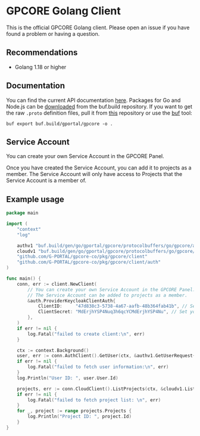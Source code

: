 # GPCORE Golang Client

This is the official GPCORE Golang client. Please open an issue if you have found
a problem or having a question.

## Recommendations

- Golang 1.18 or higher

## Documentation

You can find the current API documentation [here](https://buf.build/gportal/gpcore).
Packages for Go and Node.js can be [downloaded](https://buf.build/gportal/gpcore/assets/main)
from the buf.build repository. If you want to get the raw ```.proto``` definition files,
pull it from [this](https://github.com/G-PORTAL/gpcore-proto) repository or use
the [buf](https://docs.buf.build/reference/cli/buf) tool:

```
buf export buf.build/gportal/gpcore -o .
```

## Service Account

You can create your own Service Account in the GPCORE Panel.

Once you have created the Service Account, you can add it to projects as a member.
The Service Account will only have access to Projects that the Service Account is a member of.


## Example usage

```go
package main

import (
	"context"
	"log"

	authv1 "buf.build/gen/go/gportal/gpcore/protocolbuffers/go/gpcore/api/auth/v1"
	cloudv1 "buf.build/gen/go/gportal/gpcore/protocolbuffers/go/gpcore/api/cloud/v1"
	"github.com/G-PORTAL/gpcore-co/pkg/gpcore/client"
	"github.com/G-PORTAL/gpcore-co/pkg/gpcore/client/auth"
)

func main() {
	conn, err := client.NewClient(
		// You can create your own Service Account in the GPCORE Panel.
		// The Service Account can be added to projects as a member.
		&auth.ProviderKeycloakClientAuth{
			ClientID:     "47d838c3-5738-4a67-aafb-48b364fab41b", // Set your Client ID
			ClientSecret: "MdErjhYSP4Nuq3h6qcYCMdErjhYSP4Nu", // Set your Client Secret
		},
	)
	if err != nil {
		log.Fatal("failed to create client:\n", err)
	}

	ctx := context.Background()
	user, err := conn.AuthClient().GetUser(ctx, &authv1.GetUserRequest{})
	if err != nil {
		log.Fatal("failed to fetch user information:\n", err)
	}
	log.Println("User ID: ", user.User.Id)

	projects, err := conn.CloudClient().ListProjects(ctx, &cloudv1.ListProjectsRequest{})
	if err != nil {
		log.Fatal("failed to fetch project list: \n", err)
	}
	for _, project := range projects.Projects {
		log.Println("Project ID: ", project.Id)
	}
}

```